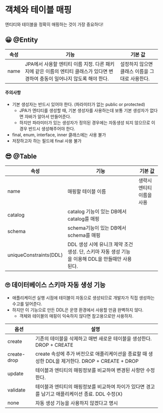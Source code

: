 # 객체와 테이블 매핑 
엔티티와 테이블을 정확히 매핑하는 것이 가장 중요하다!

## 😀 @Entity
|속성|기능|기본 값|
|---|---|---|
|name|JPA에서 사용할 엔티티 이름 지정. 다른 패키지에 같은 이름의 엔티티 클래스가 있다면 변경하여 충동이 일어나지 않도록 해야 한다.|설정하지 않으면 클래스 이름을 그대로 사용한다.|

#### 주의사항
* 기본 생성자는 반드시 있어야 한다. (파라미터가 없는 public or protected)
  * JPA가 엔티티를 생성할 때, 기본 생성자를 사용하는데 보통 기본 생성자가 없다면 자바가 알아서 만들어준다. 
  * 하지만 파라미터가 있는 생성자가 정의된 경우에는 자동생성 되지 않으므로 이 경우 반드시 생성해주어야 한다. 
* final, enum, interface, inner 클래스에는 사용 불가 
* 저장하고자 하는 필드에 final 사용 불가

## 😎 @Table
|속성|기능|기본 값|
|---|---|---|
|name|매핑할 테이블 이름|생략시 엔티티 이름을 사용|
|catalog|catalog 기능이 있는 DB에서 catalog를 매핑||
|schema|schema기능이 있는 DB에서 schema를 매핑||
|uniqueConstraints(DDL)|DDL 생성 시에 유니크 제약 조건 생성. 단, 스키마 자동 생성 기능을 이용해 DDL을  만들때만 사용된다.||

## 🙄 데이터베이스 스키마 자동 생성 기능 
* 애플리케이션 실행 시점에 테이블이 자동으로 생성되므로 개발자가 직접 생성하는 수고를 덜어준다. 
* 하지만 이 기능으로 만든 DDL은 운영 환경에서 사용할 만큼 완벽하지 않다. 
  * 객체와 테이블의 매핑이 익숙하지 않다면 참고용으로만 사용하자. 

|옵션|설명|
|---|---|
|create|기존의 테이블을 삭제하고 매번 새로운 테이블을 생성한다. DROP + CREATE|
|create-drop|create 속성에 추가 버전으로 애플리케이션을 종료할 때 생성한 DDL을 제거한다. DROP + CREATE + DROP|
|update|테이블과 엔티티의 매핑정보를 비교하여 변경된 사항만 수정한다.|
|validate|테이블과 엔티티의 매핑정보를 비교하여 차이가 있다면 경고를 남기고 애플리케이션 종료. DDL 수정(X)|
|none|자동 생성 기능을 사용하지 않겠다고 명시|
